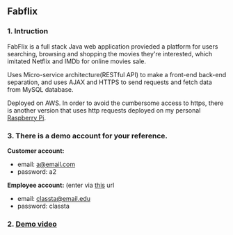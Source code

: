 ## Fabflix

### 1. Intruction

FabFlix is a full stack Java web application provieded a platform for users searching, browsing and shopping the movies they're interested, which imitated Netflix and IMDb for online movies sale.

Uses Micro-service architecture(RESTful API) to make a front-end back-end separation, and uses AJAX and HTTPS to send requests and fetch data from MySQL database. 

Deployed on AWS. In order to avoid the cumbersome access to https, there is another version that uses http requests deployed on my personal [Raspberry Pi](http://71.69.162.72:27373/fabflix/).

### 3. There is a demo account for your reference.

**Customer account:**
* email: a@email.com
* password: a2

**Employee account:** (enter via [this](http://71.69.162.72:27373/fabflix/_dashboard.html) url
* email: classta@email.edu
* password: classta

### 2. [Demo video](https://youtu.be/cKRI9VabjFE)

